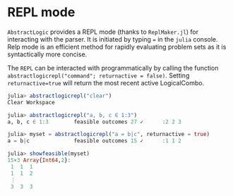 # REPL mode

`AbstractLogic` provides a REPL mode (thanks to `ReplMaker.jl`) for interacting with the parser. It is initiated by typing `=` in the `julia` console. Relp mode is an efficient method for rapidly evaluating problem sets as it is syntactically more concise.

The `REPL` can be interacted with programmatically by calling the function `abstractlogicrepl("command"; returnactive = false)`. Setting `returnactive=true` will return the most recent active LogicalCombo.

```julia
julia> abstractlogicrepl("clear")
Clear Workspace

julia> abstractlogicrepl("a, b, c ∈ 1:3")
a, b, c ∈ 1:3        feasible outcomes 27 ✓      :2 2 3

julia> myset = abstractlogicrepl("a = b|c", returnactive = true)
a = b|c              feasible outcomes 15 ✓      :1 1 2

julia> showfeasible(myset)
15×3 Array{Int64,2}:
 1  1  1
 1  1  2
 ⋮      
 3  3  3
```
